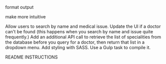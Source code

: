 format output

make more intuitive

Allow users to search by name and medical issue.
Update the UI if a doctor can't be found (this happens when you search by name and issue quite frequently.)
Add an additional API call to retrieve the list of specialities from the database before you query for a doctor, then return that list in a dropdown menu.
Add styling with SASS. Use a Gulp task to compile it.

README INSTRUCTIONS
